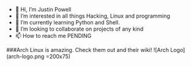 - 👋 Hi, I’m Justin Powell
- 👀 I’m interested in all things Hacking, Linux and programming
- 🌱 I’m currently learning Python and Shell.
- 💞️ I’m looking to collaborate on projects of any kind
- 📫 How to reach me PENDING

###Arch Linux is amazing. Check them out and their wiki!
![Arch Logo](arch-logo.png =200x75)
<!---
somechemist/somechemist is a ✨ special ✨ repository because its `README.md` (this file) appears on your GitHub profile.
You can click the Preview link to take a look at your changes.
--->
